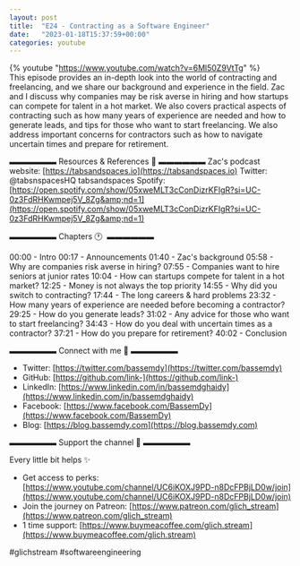 ```yaml
---
layout: post
title:  "E24 - Contracting as a Software Engineer"
date:   "2023-01-18T15:37:59+00:00"
categories: youtube
---
```

{% youtube  "https://www.youtube.com/watch?v=6Ml50Z9VtTg" %}
<br />
This episode provides an in-depth look into the world of contracting and freelancing, and we share our background and experience in the field. Zac and I discuss why companies may be risk averse in hiring and how startups can compete for talent in a hot market. We also covers practical aspects of contracting such as how many years of experience are needed and how to generate leads, and tips for those who want to start freelancing. We also address important concerns for contractors such as how to navigate uncertain times and prepare for retirement.

▬▬▬▬▬▬ Resources &amp; References 📕 ▬▬▬▬▬▬
Zac's podcast website: [https://tabsandspaces.io](https://tabsandspaces.io)
Twitter: @tabsnspacesHQ
tabsandspaces Spotify: [https://open.spotify.com/show/05xweMLT3cConDizrKFIgR?si=UC-0z3FdRHKwmpej5V_8Zg&amp;nd=1](https://open.spotify.com/show/05xweMLT3cConDizrKFIgR?si=UC-0z3FdRHKwmpej5V_8Zg&amp;nd=1)

▬▬▬▬▬▬ Chapters 🕐  ▬▬▬▬▬▬

00:00 - Intro
00:17 - Announcements
01:40 - Zac's background
05:58 - Why are companies risk averse in hiring?
07:55 - Companies want to hire seniors at junior rates
10:04 - How can startups compete for talent in a hot market?
12:25 - Money is not always the top priority
14:55 - Why did you switch to contracting?
17:44 - The long careers &amp; hard problems
23:32 - How many years of experience are needed before becoming a contractor?
29:25 - How do you generate leads?
31:02 - Any advice for those who want to start freelancing?
34:43 - How do you deal with uncertain times as a contractor?
37:21 - How do you prepare for retirement?
40:02 - Conclusion

▬▬▬▬▬▬ Connect with me 👋 ▬▬▬▬▬▬

- Twitter: [https://twitter.com/bassemdy](https://twitter.com/bassemdy)
- GitHub: [https://github.com/link-](https://github.com/link-)
- LinkedIn: [https://www.linkedin.com/in/bassemdghaidy](https://www.linkedin.com/in/bassemdghaidy)
- Facebook: [https://www.facebook.com/BassemDy](https://www.facebook.com/BassemDy)
- Blog: [https://blog.bassemdy.com](https://blog.bassemdy.com)

▬▬▬▬▬▬ Support the channel 💜 ▬▬▬▬▬▬

Every little bit helps ✨
- Get access to perks: [https://www.youtube.com/channel/UC6iKOXJ9PD-n8DcFPBjLD0w/join](https://www.youtube.com/channel/UC6iKOXJ9PD-n8DcFPBjLD0w/join)
- Join the journey on Patreon: [https://www.patreon.com/glich_stream](https://www.patreon.com/glich_stream)
- 1 time support: [https://www.buymeacoffee.com/glich.stream](https://www.buymeacoffee.com/glich.stream)

#glichstream #softwareengineering
